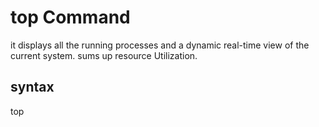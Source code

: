 # top Command
it displays all the running processes and a dynamic real-time view of the current system. sums up resource Utilization.

## syntax
top